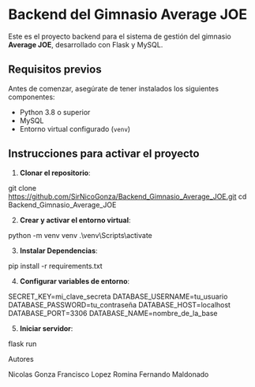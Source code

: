 # Backend del Gimnasio Average JOE

Este es el proyecto backend para el sistema de gestión del gimnasio
**Average JOE**, desarrollado con Flask y MySQL.

## Requisitos previos

Antes de comenzar, asegúrate de tener instalados los siguientes componentes:

- Python 3.8 o superior
- MySQL
- Entorno virtual configurado (`venv`)

## Instrucciones para activar el proyecto

1. **Clonar el repositorio**:

git clone https://github.com/SirNicoGonza/Backend_Gimnasio_Average_JOE.git
cd Backend_Gimnasio_Average_JOE

2. **Crear y activar el entorno virtual**:

python -m venv venv
.\venv\Scripts\activate

3. **Instalar Dependencias**:

pip install -r requirements.txt

4. **Configurar variables de entorno**:

SECRET_KEY=mi_clave_secreta
DATABASE_USERNAME=tu_usuario
DATABASE_PASSWORD=tu_contraseña
DATABASE_HOST=localhost
DATABASE_PORT=3306
DATABASE_NAME=nombre_de_la_base

5. **Iniciar servidor**:

flask run


Autores

Nicolas Gonza
Francisco Lopez
Romina
Fernando Maldonado